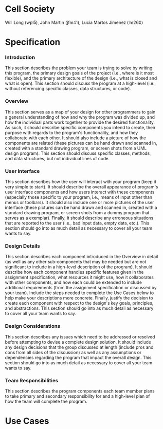Cell Society
============
Will Long (wpl5), John Martin (jfm41), Lucia Martos Jimenez (lm260)

Specification
=============
### Introduction
This section describes the problem your team is trying to solve by writing this 
program, the primary design goals of the project (i.e., where is it most 
flexible), and the primary architecture of the design (i.e., what is closed 
and what is open). This section should discuss the program at a high-level 
(i.e., without referencing specific classes, data structures, or code).
### Overview
This section serves as a map of your design for other programmers to gain a 
general understanding of how and why the program was divided up, and how the 
individual parts work together to provide the desired functionality. As such, 
it should describe specific components you intend to create, their purpose 
with regards to the program's functionality, and how they collaborate with 
each other. It should also include a picture of how the components are related 
(these pictures can be hand drawn and scanned in, created with a standard 
drawing program, or screen shots from a UML design program). This section 
should discuss specific classes, methods, and data structures, but not 
individual lines of code.
### User Interface
This section describes how the user will interact with your program (keep it 
very simple to start). It should describe the overall appearance of program's 
user interface components and how users interact with these components 
(especially those specific to your program, i.e., means of input other than 
menus or toolbars). It should also include one or more pictures of the user 
interface (these pictures can be hand drawn and scanned in, created with a 
standard drawing program, or screen shots from a dummy program that serves as 
a exemplar). Finally, it should describe any erroneous situations that are 
reported to the user (i.e., bad input data, empty data, etc.). This section 
should go into as much detail as necessary to cover all your team wants to say.
### Design Details 
This section describes each component introduced in the Overview in detail 
(as well as any other sub-components that may be needed but are not 
significant to include in a high-level description of the program). It 
should describe how each component handles specific features given in the 
assignment specification, what resources it might use, how it collaborates 
with other components, and how each could be extended to include additional 
requirements (from the assignment specification or discussed by your team). 
Include the steps needed to complete the Use Cases below to help make your 
descriptions more concrete. Finally, justify the decision to create each 
component with respect to the design's key goals, principles, and 
abstractions. This section should go into as much detail as necessary 
to cover all your team wants to say.
### Design Considerations 
This section describes any issues which need to be addressed or resolved 
before attempting to devise a complete design solution. It should include 
any design decisions that the group discussed at length (include pros and 
cons from all sides of the discussion) as well as any assumptions or 
dependencies regarding the program that impact the overall design. This 
section should go into as much detail as necessary to cover all your team 
wants to say.
### Team Responsibilities
This section describes the program components each team member plans to 
take primary and secondary responsibility for and a high-level plan of how 
the team will complete the program.

Use Cases
=========

